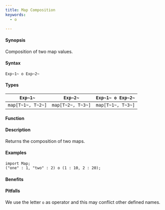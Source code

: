 ```yaml
---
title: Map Composition
keywords:
  - o

---
```


#### Synopsis

Composition of two map values.

#### Syntax

`Exp~1~ o Exp~2~`

#### Types

|`Exp~1~`            | `Exp~2~`           | `Exp~1~ o Exp~2~`  |
| --- | --- | --- |
| `map[T~1~, T~2~]` | `map[T~2~, T~3~]` | `map[T~1~, T~3~]`  |


#### Function

#### Description

Returns the composition of two maps.

#### Examples

```rascal-shell
import Map;
("one" : 1, "two" : 2) o (1 : 10, 2 : 20);
```

#### Benefits

#### Pitfalls

We use the letter `o` as operator and this may conflict other defined names.

